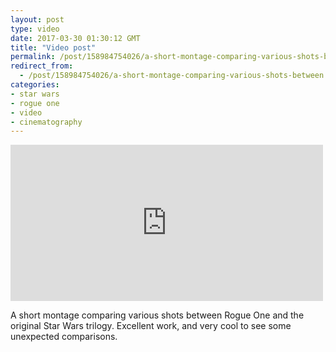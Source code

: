 ```yaml
---
layout: post
type: video
date: 2017-03-30 01:30:12 GMT
title: "Video post"
permalink: /post/158984754026/a-short-montage-comparing-various-shots-between
redirect_from: 
  - /post/158984754026/a-short-montage-comparing-various-shots-between
categories:
- star wars
- rogue one
- video
- cinematography
---
```

<iframe src="https://player.vimeo.com/video/209326428?h=5d9aebbe55&amp;title=0&amp;byline=0&amp;portrait=0&amp;app_id=122963" width="500" height="250" frameborder="0" allow="autoplay; fullscreen; picture-in-picture" allowfullscreen title="Rogue One &amp;amp; Star Wars: The Original Trilogy - Shot Comparison"></iframe>

A short montage comparing various shots between Rogue One and the original Star Wars trilogy. Excellent work, and very cool to see some unexpected comparisons.